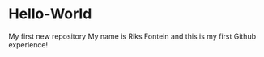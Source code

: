 # Hello-World
My first new repository
My name is Riks Fontein and this is my first Github experience!
